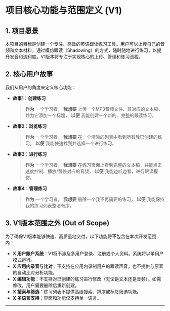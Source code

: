 # 项目核心功能与范围定义 (V1)

## 1. 项目愿景

本项目的目标是创建一个专注、高效的英语跟读练习工具。用户可以上传自己的音频和文本材料，通过模仿跟读（Shadowing）的方式，随时随地进行练习，以提升发音和流利度。V1版本将专注于实现核心的上传、管理和练习流程。

## 2. 核心用户故事

我们从用户的角度来定义核心功能：

*   **故事1：创建练习**
    > **作为** 一个学习者，
    > **我想要** 上传一个MP3音频文件、其对应的文本稿，并为它添加一个标题，
    > **以便** 我能创建一个新的、完整的跟读练习。

*   **故事2：浏览练习**
    > **作为** 一个学习者，
    > **我想要** 在一个清晰的列表中看到所有我已创建的练习，
    > **以便** 我能快速找到并选择一个进行练习。

*   **故事3：进行练习**
    > **作为** 一个学习者，
    > **我想要** 在练习页面上看到完整的文本稿，并能点击速度控制、播放/暂停对应的音频，
    > **以便** 我能边听边看，进行跟读模仿。

*   **故事4：管理练习**
    > **作为** 一个学习者，
    > **我想要** 删除一个我不再需要的练习，
    > **以便** 我能保持我的练习列表整洁有序。

## 3. V1版本范围之外 (Out of Scope)

为了确保V1版本能够快速、高质量地交付，以下功能将**不**包含在本次开发范围内：

*   **X 用户账户系统**：V1将不涉及多用户登录、注册或个人资料。系统将以单用户模式运行。
*   **X 应用内录音与比对**：不支持在应用内录制用户的跟读声音，也不提供与原音的自动比对分析功能。
*   **X 编辑功能**：不支持对已创建的练习进行修改（无论是文本还是音频）。如需修改，用户需要删除后重新创建。
*   **X 搜索与筛选**：练习列表不提供高级搜索、排序或标签筛选功能。
*   **X 多语言支持**：界面和功能仅支持单一语言。

---
